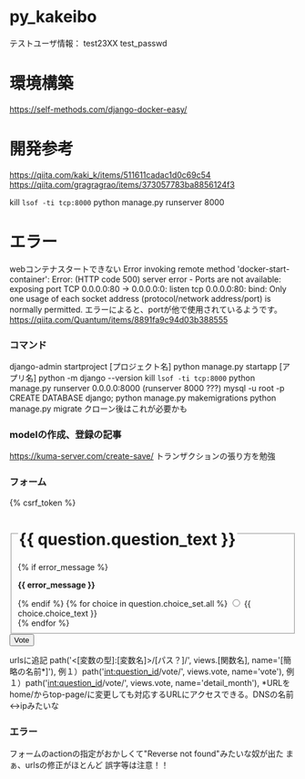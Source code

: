 # py_kakeibo
テストユーザ情報：
    test23XX
    test_passwd

# 環境構築
https://self-methods.com/django-docker-easy/

# 開発参考
https://qiita.com/kaki_k/items/511611cadac1d0c69c54
https://qiita.com/gragragrao/items/373057783ba8856124f3

kill `lsof -ti tcp:8000`
python manage.py runserver 8000


# エラー
webコンテナスタートできない
Error invoking remote method 'docker-start-container': Error: (HTTP code 500) server error - Ports are not available: exposing port TCP 0.0.0.0:80 -> 0.0.0.0:0: listen tcp 0.0.0.0:80: bind: Only one usage of each socket address (protocol/network address/port) is normally permitted.
エラーによると、portが他で使用されているようです。
https://qiita.com/Quantum/items/8891fa9c94d03b388555


### コマンド
django-admin startproject [プロジェクト名]
python manage.py startapp [アプリ名]
python -m django --version
kill `lsof -ti tcp:8000`
python manage.py runserver 0.0.0.0:8000 (runserver 8000 ???)
mysql -u root -p
CREATE DATABASE django;
python manage.py makemigrations
python manage.py migrate クローン後はこれが必要かも

### modelの作成、登録の記事
https://kuma-server.com/create-save/
トランザクションの張り方を勉強

### フォーム
<form action="{% url '[アプリ名]:[urlsのname]' [引数として渡す変数名] %}" method="post">
{% csrf_token %}
<fieldset>
    <legend><h1>{{ question.question_text }}</h1></legend>
    {% if error_message %}<p><strong>{{ error_message }}</strong></p>{% endif %}
    {% for choice in question.choice_set.all %}
        <input type="radio" name="choice" id="choice{{ forloop.counter }}" value="{{ choice.id }}">
        <label for="choice{{ forloop.counter }}">{{ choice.choice_text }}</label><br>
    {% endfor %}
</fieldset>
<input type="submit" value="Vote">
</form>

urlsに追記
path('<[変数の型]:[変数名]>/[パス？]/', views.[関数名], name='[簡略の名前*]'),
例１）path('<int:question_id>/vote/', views.vote, name='vote'),
例１）path('<int:question_id>/vote/', views.vote, name='detail_month'),
*URLをhome/からtop-page/に変更しても対応するURLにアクセスできる。DNSの名前<->ipみたいな

### エラー
フォームのactionの指定がおかしくて"Reverse not found"みたいな奴が出た
    まぁ、urlsの修正がほとんど
    誤字等は注意！！